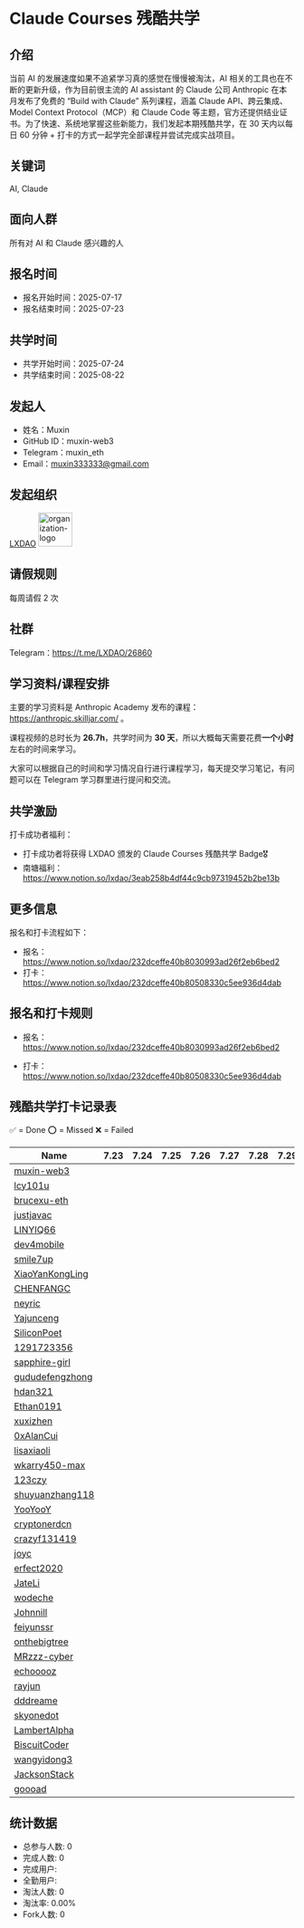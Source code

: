 # Claude Courses 残酷共学

## 介绍

当前 AI 的发展速度如果不追紧学习真的感觉在慢慢被淘汰，AI 相关的工具也在不断的更新升级，作为目前很主流的 AI assistant 的 Claude 公司 Anthropic 在本月发布了免费的 “Build with Claude” 系列课程，涵盖 Claude API、跨云集成、Model Context Protocol（MCP）和 Claude Code 等主题，官方还提供结业证书。为了快速、系统地掌握这些新能力，我们发起本期残酷共学，在 30 天内以每日 60 分钟 + 打卡的方式一起学完全部课程并尝试完成实战项目。


## 关键词

AI, Claude

## 面向人群

所有对 AI 和 Claude 感兴趣的人

## 报名时间

- 报名开始时间：2025-07-17
- 报名结束时间：2025-07-23

## 共学时间

- 共学开始时间：2025-07-24
- 共学结束时间：2025-08-22

## 发起人

- 姓名：Muxin
- GitHub ID：muxin-web3
- Telegram：muxin_eth
- Email：muxin333333@gmail.com

## 发起组织

  [LXDAO](https://lxdao.io/) <img alt="organization-logo" height="60px" width="60px" src="https://avatars.githubusercontent.com/u/167147327?s=200&v=4" />



## 请假规则

每周请假 2 次

## 社群

Telegram：https://t.me/LXDAO/26860

## 学习资料/课程安排

主要的学习资料是 Anthropic Academy 发布的课程：https://anthropic.skilljar.com/ 。

课程视频的总时长为 **26.7h**，共学时间为 **30 天**，所以大概每天需要花费**一个小时**左右的时间来学习。

大家可以根据自己的时间和学习情况自行进行课程学习，每天提交学习笔记，有问题可以在 Telegram 学习群里进行提问和交流。



## 共学激励

打卡成功者福利：
- 打卡成功者将获得 LXDAO 颁发的 Claude Courses 残酷共学 Badge🎖️
- 南塘福利：https://www.notion.so/lxdao/3eab258b4df44c9cb97319452b2be13b



## 更多信息

报名和打卡流程如下：

- 报名：https://www.notion.so/lxdao/232dceffe40b8030993ad26f2eb6bed2
- 打卡：https://www.notion.so/lxdao/232dceffe40b80508330c5ee936d4dab



## 报名和打卡规则

- 报名：https://www.notion.so/lxdao/232dceffe40b8030993ad26f2eb6bed2

- 打卡：https://www.notion.so/lxdao/232dceffe40b80508330c5ee936d4dab

## 残酷共学打卡记录表

✅ = Done ⭕️ = Missed ❌ = Failed

<!-- START_COMMIT_TABLE -->
| Name | 7.23 | 7.24 | 7.25 | 7.26 | 7.27 | 7.28 | 7.29 | 7.30 | 7.31 | 8.01 | 8.02 | 8.03 | 8.04 | 8.05 | 8.06 | 8.07 | 8.08 | 8.09 | 8.10 | 8.11 | 8.12 | 8.13 | 8.14 | 8.15 | 8.16 | 8.17 | 8.18 | 8.19 | 8.20 | 8.21 |
| ------------- | ---- | ---- | ---- | ---- | ---- | ---- | ---- | ---- | ---- | ---- | ---- | ---- | ---- | ---- | ---- | ---- | ---- | ---- | ---- | ---- | ---- | ---- | ---- | ---- | ---- | ---- | ---- | ---- | ---- | ---- |
| [muxin-web3](https://github.com/IntensiveCoLearning/claude_courses/blob/main/muxin-web3.md) |   | | | | | | | | |   |   |   |   |   |   |   |   |   |   |   |   |   |   |   |   |   |   |   |   |   |
| [lcy101u](https://github.com/IntensiveCoLearning/claude_courses/blob/main/lcy101u.md) |   | | | | | | | | |   |   |   |   |   |   |   |   |   |   |   |   |   |   |   |   |   |   |   |   |   |
| [brucexu-eth](https://github.com/IntensiveCoLearning/claude_courses/blob/main/brucexu-eth.md) |   | | | | | | | | |   |   |   |   |   |   |   |   |   |   |   |   |   |   |   |   |   |   |   |   |   |
| [justjavac](https://github.com/IntensiveCoLearning/claude_courses/blob/main/justjavac.md) |   | | | | | | | | |   |   |   |   |   |   |   |   |   |   |   |   |   |   |   |   |   |   |   |   |   |
| [LINYIQ66](https://github.com/IntensiveCoLearning/claude_courses/blob/main/LINYIQ66.md) |   | | | | | | | | |   |   |   |   |   |   |   |   |   |   |   |   |   |   |   |   |   |   |   |   |   |
| [dev4mobile](https://github.com/IntensiveCoLearning/claude_courses/blob/main/dev4mobile.md) |   | | | | | | | | |   |   |   |   |   |   |   |   |   |   |   |   |   |   |   |   |   |   |   |   |   |
| [smile7up](https://github.com/IntensiveCoLearning/claude_courses/blob/main/smile7up.md) |   | | | | | | | | |   |   |   |   |   |   |   |   |   |   |   |   |   |   |   |   |   |   |   |   |   |
| [XiaoYanKongLing](https://github.com/IntensiveCoLearning/claude_courses/blob/main/XiaoYanKongLing.md) |   | | | | | | | | |   |   |   |   |   |   |   |   |   |   |   |   |   |   |   |   |   |   |   |   |   |
| [CHENFANGC](https://github.com/IntensiveCoLearning/claude_courses/blob/main/CHENFANGC.md) |   | | | | | | | | |   |   |   |   |   |   |   |   |   |   |   |   |   |   |   |   |   |   |   |   |   |
| [neyric](https://github.com/IntensiveCoLearning/claude_courses/blob/main/neyric.md) |   | | | | | | | | |   |   |   |   |   |   |   |   |   |   |   |   |   |   |   |   |   |   |   |   |   |
| [Yajunceng](https://github.com/IntensiveCoLearning/claude_courses/blob/main/Yajunceng.md) |   | | | | | | | | |   |   |   |   |   |   |   |   |   |   |   |   |   |   |   |   |   |   |   |   |   |
| [SiliconPoet](https://github.com/IntensiveCoLearning/claude_courses/blob/main/SiliconPoet.md) |   | | | | | | | | |   |   |   |   |   |   |   |   |   |   |   |   |   |   |   |   |   |   |   |   |   |
| [1291723356](https://github.com/IntensiveCoLearning/claude_courses/blob/main/1291723356.md) |   | | | | | | | | |   |   |   |   |   |   |   |   |   |   |   |   |   |   |   |   |   |   |   |   |   |
| [sapphire-girl](https://github.com/IntensiveCoLearning/claude_courses/blob/main/sapphire-girl.md) |   | | | | | | | | |   |   |   |   |   |   |   |   |   |   |   |   |   |   |   |   |   |   |   |   |   |
| [gududefengzhong](https://github.com/IntensiveCoLearning/claude_courses/blob/main/gududefengzhong.md) |   | | | | | | | | |   |   |   |   |   |   |   |   |   |   |   |   |   |   |   |   |   |   |   |   |   |
| [hdan321](https://github.com/IntensiveCoLearning/claude_courses/blob/main/hdan321.md) |   | | | | | | | | |   |   |   |   |   |   |   |   |   |   |   |   |   |   |   |   |   |   |   |   |   |
| [Ethan0191](https://github.com/IntensiveCoLearning/claude_courses/blob/main/Ethan0191.md) |   | | | | | | | | |   |   |   |   |   |   |   |   |   |   |   |   |   |   |   |   |   |   |   |   |   |
| [xuxizhen](https://github.com/IntensiveCoLearning/claude_courses/blob/main/xuxizhen.md) |   | | | | | | | | |   |   |   |   |   |   |   |   |   |   |   |   |   |   |   |   |   |   |   |   |   |
| [0xAlanCui](https://github.com/IntensiveCoLearning/claude_courses/blob/main/0xAlanCui.md) |   | | | | | | | | |   |   |   |   |   |   |   |   |   |   |   |   |   |   |   |   |   |   |   |   |   |
| [lisaxiaoli](https://github.com/IntensiveCoLearning/claude_courses/blob/main/lisaxiaoli.md) |   | | | | | | | | |   |   |   |   |   |   |   |   |   |   |   |   |   |   |   |   |   |   |   |   |   |
| [wkarry450-max](https://github.com/IntensiveCoLearning/claude_courses/blob/main/wkarry450-max.md) |   | | | | | | | | |   |   |   |   |   |   |   |   |   |   |   |   |   |   |   |   |   |   |   |   |   |
| [123czy](https://github.com/IntensiveCoLearning/claude_courses/blob/main/123czy.md) |   | | | | | | | | |   |   |   |   |   |   |   |   |   |   |   |   |   |   |   |   |   |   |   |   |   |
| [shuyuanzhang118](https://github.com/IntensiveCoLearning/claude_courses/blob/main/shuyuanzhang118.md) |   | | | | | | | | |   |   |   |   |   |   |   |   |   |   |   |   |   |   |   |   |   |   |   |   |   |
| [YooYooY](https://github.com/IntensiveCoLearning/claude_courses/blob/main/YooYooY.md) |   | | | | | | | | |   |   |   |   |   |   |   |   |   |   |   |   |   |   |   |   |   |   |   |   |   |
| [cryptonerdcn](https://github.com/IntensiveCoLearning/claude_courses/blob/main/cryptonerdcn.md) |   | | | | | | | | |   |   |   |   |   |   |   |   |   |   |   |   |   |   |   |   |   |   |   |   |   |
| [crazyf131419](https://github.com/IntensiveCoLearning/claude_courses/blob/main/crazyf131419.md) |   | | | | | | | | |   |   |   |   |   |   |   |   |   |   |   |   |   |   |   |   |   |   |   |   |   |
| [joyc](https://github.com/IntensiveCoLearning/claude_courses/blob/main/joyc.md) |   | | | | | | | | |   |   |   |   |   |   |   |   |   |   |   |   |   |   |   |   |   |   |   |   |   |
| [erfect2020](https://github.com/IntensiveCoLearning/claude_courses/blob/main/erfect2020.md) |   | | | | | | | | |   |   |   |   |   |   |   |   |   |   |   |   |   |   |   |   |   |   |   |   |   |
| [JateLi](https://github.com/IntensiveCoLearning/claude_courses/blob/main/JateLi.md) |   | | | | | | | | |   |   |   |   |   |   |   |   |   |   |   |   |   |   |   |   |   |   |   |   |   |
| [wodeche](https://github.com/IntensiveCoLearning/claude_courses/blob/main/wodeche.md) |   | | | | | | | | |   |   |   |   |   |   |   |   |   |   |   |   |   |   |   |   |   |   |   |   |   |
| [Johnnill](https://github.com/IntensiveCoLearning/claude_courses/blob/main/Johnnill.md) | | | | | | | | | |   |   |   |   |   |   |   |   |   |   |   |   |   |   |   |   |   |   |   |   |   |
| [feiyunssr](https://github.com/IntensiveCoLearning/claude_courses/blob/main/feiyunssr.md) |   | | | | | | | | |   |   |   |   |   |   |   |   |   |   |   |   |   |   |   |   |   |   |   |   |   |
| [onthebigtree](https://github.com/IntensiveCoLearning/claude_courses/blob/main/onthebigtree.md) |   | | | | | | | | |   |   |   |   |   |   |   |   |   |   |   |   |   |   |   |   |   |   |   |   |   |
| [MRzzz-cyber](https://github.com/IntensiveCoLearning/claude_courses/blob/main/MRzzz-cyber.md) |   | | | | | | | | |   |   |   |   |   |   |   |   |   |   |   |   |   |   |   |   |   |   |   |   |   |
| [echooooz](https://github.com/IntensiveCoLearning/claude_courses/blob/main/echooooz.md) |   | | | | | | | | |   |   |   |   |   |   |   |   |   |   |   |   |   |   |   |   |   |   |   |   |   |
| [rayjun](https://github.com/IntensiveCoLearning/claude_courses/blob/main/rayjun.md) |   | | | | | | | | |   |   |   |   |   |   |   |   |   |   |   |   |   |   |   |   |   |   |   |   |   |
| [dddreame](https://github.com/IntensiveCoLearning/claude_courses/blob/main/dddreame.md) |   | | | | | | | | |   |   |   |   |   |   |   |   |   |   |   |   |   |   |   |   |   |   |   |   |   |
| [skyonedot](https://github.com/IntensiveCoLearning/claude_courses/blob/main/skyonedot.md) |   | | | | | | | | |   |   |   |   |   |   |   |   |   |   |   |   |   |   |   |   |   |   |   |   |   |
| [LambertAlpha](https://github.com/IntensiveCoLearning/claude_courses/blob/main/LambertAlpha.md) |   | | | | | | | | |   |   |   |   |   |   |   |   |   |   |   |   |   |   |   |   |   |   |   |   |   |
| [BiscuitCoder](https://github.com/IntensiveCoLearning/claude_courses/blob/main/BiscuitCoder.md) |   | | | | | | | | |   |   |   |   |   |   |   |   |   |   |   |   |   |   |   |   |   |   |   |   |   |
| [wangyidong3](https://github.com/IntensiveCoLearning/claude_courses/blob/main/wangyidong3.md) |   | | | | | | | | |   |   |   |   |   |   |   |   |   |   |   |   |   |   |   |   |   |   |   |   |   |
| [JacksonStack](https://github.com/IntensiveCoLearning/claude_courses/blob/main/JacksonStack.md) |   | | | | | | | | |   |   |   |   |   |   |   |   |   |   |   |   |   |   |   |   |   |   |   |   |   |
| [goooad](https://github.com/IntensiveCoLearning/claude_courses/blob/main/goooad.md) |   | | | | | | | | |   |   |   |   |   |   |   |   |   |   |   |   |   |   |   |   |   |   |   |   |   |
<!-- END_COMMIT_TABLE -->




















































<!-- STATISTICALDATA_START -->
## 统计数据

- 总参与人数: 0
- 完成人数: 0
- 完成用户: 
- 全勤用户: 
- 淘汰人数: 0
- 淘汰率: 0.00%
- Fork人数: 0
<!-- STATISTICALDATA_END -->
